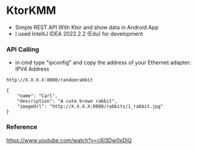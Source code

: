 # KtorKMM
 
- Simple REST API With Ktor and show data in  Android App
- I used IntelliJ IDEA 2022.2.2 (Edu) for development

### API Calling

- in cmd type "ipconfig" and copy the address of your Ethernet adapter: IPV4 Address

~~~
http://X.X.X.X:8080/randomrabbit

{
	"name": "Carl",
	"description": "A cute brown rabbit",
	"imageUrl": "http://X.X.X.X:8080/rabbits/1_rabbit.jpg"
}

~~~

### Reference
https://www.youtube.com/watch?v=c6I3Dw0xDlQ
